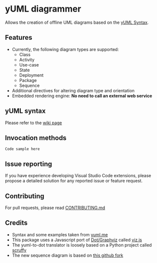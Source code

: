 # yUML diagrammer
Allows the creation of offline UML diagrams based on the [yUML Syntax](http://yuml.me/).

## Features
* Currently, the following diagram types are supported: 
  + Class
  + Activity 
  + Use-case
  + State
  + Deployment
  + Package
  + Sequence
* Additional directives for altering diagram type and orientation
* Embedded rendering engine: **No need to call an external web service**

## yUML syntax
Please refer to the [wiki page](https://github.com/jaime-olivares/yuml/wiki)

## Invocation methods

````
Code sample here
````

## Issue reporting
If you have experience developing Visual Studio Code extensions, please propose a detailed solution for any reported issue or feature request.

## Contributing
For pull requests, please read [CONTRIBUTING.md](https://github.com/jaime-olivares/yuml/blob/master/CONTRIBUTING.md)

## Credits
* Syntax and some examples taken from [yuml.me](http://yuml.me/diagram/scruffy/class/samples)
* This package uses a Javascript port of [Dot/Graphviz](http://www.graphviz.org/) called [viz.js](https://github.com/mdaines/viz.js)
* The yuml-to-dot translator is loosely based on a Python project called [scruffy](https://github.com/aivarsk/scruffy)
* The new sequence diagram is based on [this github fork](https://github.com/sharvil/node-sequence-diagram)